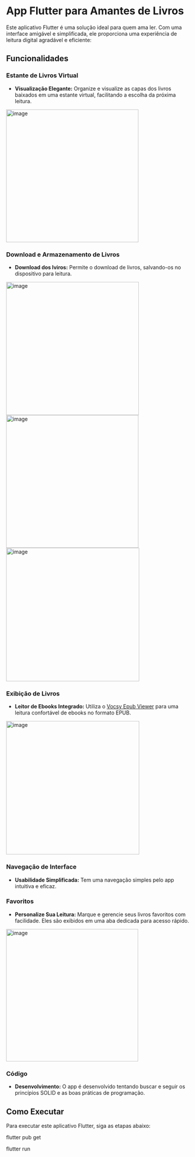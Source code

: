 # App Flutter para Amantes de Livros

Este aplicativo Flutter é uma solução ideal para quem ama ler. Com uma interface amigável e simplificada, ele proporciona uma experiência de leitura digital agradável e eficiente:

## Funcionalidades

### Estante de Livros Virtual

- **Visualização Elegante:** Organize e visualize as capas dos livros baixados em uma estante virtual, facilitando a escolha da próxima leitura.
<img width="358" alt="image" src="https://github.com/DavidCarrilho/app_book/assets/20521609/f135a106-8050-441d-a84e-ef9edc2f6c51">


### Download e Armazenamento de Livros

- **Download dos lviros:** Permite o download de livros, salvando-os no dispositivo para leitura.
<img width="359" alt="image" src="https://github.com/DavidCarrilho/app_book/assets/20521609/dbae1787-78f7-42ce-8899-35d729f60aec">
<img width="358" alt="image" src="https://github.com/DavidCarrilho/app_book/assets/20521609/cae1b2d1-ede9-482b-86cc-bc16ef46f26c">
<img width="360" alt="image" src="https://github.com/DavidCarrilho/app_book/assets/20521609/080c215e-94d3-4b93-b06e-20ac38d50719">

### Exibição de Livros

- **Leitor de Ebooks Integrado:** Utiliza o [Vocsy Epub Viewer](https://pub.dev/packages/vocsy_epub_viewer) para uma leitura confortável de ebooks no formato EPUB.
<img width="360" alt="image" src="https://github.com/DavidCarrilho/app_book/assets/20521609/f7af75d7-d63b-46fe-9b7c-85d2e975c83e">

### Navegação de Interface

- **Usabilidade Simplificada:** Tem uma navegação simples pelo app intuitiva e eficaz.


### Favoritos

- **Personalize Sua Leitura:** Marque e gerencie seus livros favoritos com facilidade. Eles são exibidos em uma aba dedicada para acesso rápido.
<img width="357" alt="image" src="https://github.com/DavidCarrilho/app_book/assets/20521609/636a1a1c-119c-4b3b-8215-f24d043fc307">


### Código

- **Desenvolvimento:** O app é desenvolvido tentando buscar e seguir os princípios SOLID e as boas práticas de programação.

## Como Executar

Para executar este aplicativo Flutter, siga as etapas abaixo:

flutter pub get

flutter run
